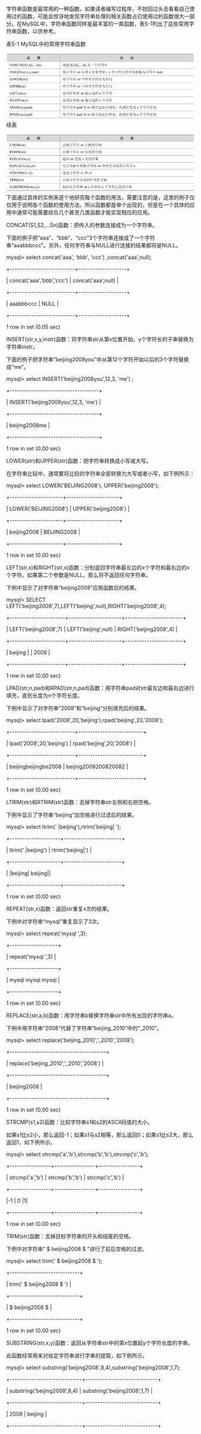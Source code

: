 

字符串函数是最常用的一种函数，如果读者编写过程序，不妨回过头去看看自己使用过的函数，可能会惊讶地发现字符串处理的相关函数占已使用过的函数很大一部分。在MySQL中，字符串函数同样是最丰富的一类函数，表5-1列出了这些常用字符串函数，以供参考。

表5-1 MySQL中的常用字符串函数



![figure_0098_0041.jpg](../images/figure_0098_0041.jpg)
续表



![figure_0099_0042.jpg](../images/figure_0099_0042.jpg)
下面通过具体的实例来逐个地研究每个函数的用法，需要注意的是，这里的例子仅仅用于说明各个函数的使用方法，所以函数都是单个出现的，但是在一个具体的应用中通常可能需要综合几个甚至几类函数才能实现相应的应用。

CONCAT(S1,S2,…Sn)函数：把传入的参数连接成为一个字符串。

下面的例子把“aaa”、“bbb”、“ccc”3个字符串连接成了一个字符串“aaabbbccc”。另外，任何字符串与NULL进行连接的结果都将是NULL。

mysql> select concat('aaa', 'bbb', 'ccc') ,concat('aaa',null);

+---------------------------+--------------------+

| concat('aaa','bbb','ccc') | concat('aaa',null) |

+---------------------------+--------------------+

| aaabbbccc | NULL |

+---------------------------+--------------------+

1 row in set (0.05 sec)

INSERT(str,x,y,instr)函数：将字符串str从第x位置开始，y个字符长的子串替换为字符串instr。

下面的例子把字符串“beijing2008you”中从第12个字符开始以后的3个字符替换成“me”。

mysql> select INSERT('beijing2008you',12,3, 'me') ;

+-------------------------------------+

| INSERT('beijing2008you',12,3, 'me') |

+-------------------------------------+

| beijing2008me |

+-------------------------------------+

1 row in set (0.00 sec)

LOWER(str)和UPPER(str)函数：把字符串转换成小写或大写。

在字符串比较中，通常要将比较的字符串全部转换为大写或者小写，如下例所示：

mysql> select LOWER('BEIJING2008'), UPPER('beijing2008');

+----------------------+----------------------+

| LOWER('BEIJING2008') | UPPER('beijing2008') |

+----------------------+----------------------+

| beijing2008 | BEIJING2008 |

+----------------------+----------------------+

1 row in set (0.00 sec)

LEFT(str,x)和RIGHT(str,x)函数：分别返回字符串最左边的x个字符和最右边的x个字符。如果第二个参数是NULL，那么将不返回任何字符串。

下例中显示了对字符串“beijing2008”应用函数后的结果。

mysql> SELECT LEFT('beijing2008',7),LEFT('beijing',null),RIGHT('beijing2008',4);

+-----------------------+----------------------+------------------------+

| LEFT('beijing2008',7) | LEFT('beijing',null) | RIGHT('beijing2008',4) |

+-----------------------+----------------------+------------------------+

| beijing | | 2008 |

+-----------------------+----------------------+------------------------+

1 row in set (0.00 sec)

LPAD(str,n,pad)和RPAD(str,n,pad)函数：用字符串pad对str最左边和最右边进行填充，直到长度为n个字符长度。

下例中显示了对字符串“2008”和“beijing”分别填充后的结果。

mysql> select lpad('2008',20,'beijing'),rpad('beijing',20,'2008');

+---------------------------+---------------------------+

| lpad('2008',20,'beijing') | rpad('beijing',20,'2008') |

+---------------------------+---------------------------+

| beijingbeijingbe2008 | beijing2008200820082 |

+---------------------------+---------------------------+

1 row in set (0.00 sec)

LTRIM(str)和RTRIM(str)函数：去掉字符串str左侧和右侧空格。

下例中显示了字符串“beijing”加空格进行过滤后的结果。

mysql> select ltrim(' |beijing'),rtrim('beijing| ');

+---------------------+------------------------+

| ltrim(' |beijing') | rtrim('beijing|') |

+---------------------+------------------------+

| |beijing| beijing||

+---------------------+------------------------+

1 row in set (0.00 sec)

REPEAT(str,x)函数：返回str重复x次的结果。

下例中对字符串“mysql”重复显示了3次。

mysql> select repeat('mysql ',3);

+--------------------+

| repeat('mysql ',3) |

+--------------------+

| mysql mysql mysql |

+--------------------+

1 row in set (0.00 sec)

REPLACE(str,a,b)函数：用字符串b替换字符串str中所有出现的字符串a。

下例中用字符串“2008”代替了字符串“beijing_2010”中的“_2010”。

mysql> select replace('beijing_2010','_2010','2008');

+----------------------------------------+

| replace('beijing_2010','_2010','2008') |

+----------------------------------------+

| beijing2008 |

+----------------------------------------+

1 row in set (0.00 sec)

STRCMP(s1,s2)函数：比较字符串s1和s2的ASCII码值的大小。

如果s1比s2小，那么返回-1；如果s1与s2相等，那么返回0；如果s1比s2大，那么返回1，如下例所示。

mysql> select strcmp('a','b'),strcmp('b','b'),strcmp('c','b');

+-----------------+-----------------+-----------------+

| strcmp('a','b') | strcmp('b','b') | strcmp('c','b') |

+-----------------+-----------------+-----------------+

|-1 | 0 |1|

+-----------------+-----------------+-----------------+

1 row in set (0.00 sec)

TRIM(str)函数：去掉目标字符串的开头和结尾的空格。

下例中对字符串“ $ beijing2008 $ ”进行了前后空格的过滤。

mysql> select trim(' $ beijing2008 $ ');

+-----------------------------+

| trim(' $ beijing2008 $ ') |

+-----------------------------+

| $ beijing2008 $ |

+-----------------------------+

1 row in set (0.00 sec)

SUBSTRING(str,x,y)函数：返回从字符串str中的第x位置起y个字符长度的字串。

此函数经常用来对给定字符串进行字串的提取，如下例所示。

mysql> select substring('beijing2008',8,4),substring('beijing2008',1,7);

+------------------------------+------------------------------+

| substring('beijing2008',8,4) | substring('beijing2008',1,7) |

+------------------------------+------------------------------+

| 2008 | beijing |

+------------------------------+------------------------------+



